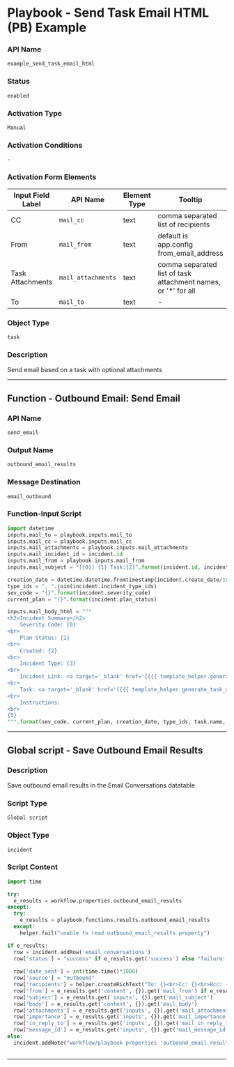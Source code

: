 <!--
    DO NOT MANUALLY EDIT THIS FILE
    THIS FILE IS AUTOMATICALLY GENERATED WITH resilient-sdk codegen
    Generated with resilient-sdk v51.0.5.0.1475
-->

# Playbook - Send Task Email HTML (PB) Example

### API Name
`example_send_task_email_html`

### Status
`enabled`

### Activation Type
`Manual`

### Activation Conditions
`-`

### Activation Form Elements
| Input Field Label | API Name | Element Type | Tooltip | Requirement |
| ----------------- | -------- | ------------ | ------- | ----------- |
| CC | `mail_cc` | text | comma separated list of recipients | Optional |
| From | `mail_from` | text | default is app.config from_email_address | Optional |
| Task Attachments | `mail_attachments` | text | comma separated list of task attachment names, or '*' for all | Optional |
| To | `mail_to` | text | - | Always |

### Object Type
`task`

### Description
Send email based on a task with optional attachments



---
## Function - Outbound Email: Send Email

### API Name
`send_email`

### Output Name
`outbound_email_results`

### Message Destination
`email_outbound`

### Function-Input Script
```python
import datetime
inputs.mail_to = playbook.inputs.mail_to
inputs.mail_cc = playbook.inputs.mail_cc
inputs.mail_attachments = playbook.inputs.mail_attachments
inputs.mail_incident_id = incident.id
inputs.mail_from = playbook.inputs.mail_from
inputs.mail_subject = "[{0}] {1} Task:{2}".format(incident.id, incident.name, task.name)

creation_date = datetime.datetime.fromtimestamp(incident.create_date/1000).strftime('%Y-%m-%d %H:%M:%S')
type_ids = ", ".join(incident.incident_type_ids)
sev_code = "{}".format(incident.severity_code)
current_plan = "{}".format(incident.plan_status)

inputs.mail_body_html = """
<h2>Incident Summary</h2>
    Severity Code: {0}
<br>
    Plan Status: {1}
<br>
    Created: {2}
<br>
    Incident Type: {3}
<br>
    Incident Link: <a target='_blank' href='{{{{ template_helper.generate_incident_url({6}) }}}}'>{6}</a>
<br>
    Task: <a target='_blank' href='{{{{ template_helper.generate_task_url({6},{7}) }}}}'>{4}</a>
<br>
    Instructions: 
<br>
{5}
""".format(sev_code, current_plan, creation_date, type_ids, task.name, task.instructions.get("content") if task.instructions else '-', incident.id, task.id)

```

---

## Global script - Save Outbound Email Results

### Description
Save outbound email results in the Email Conversations datatable

### Script Type
`Global script`

### Object Type
`incident`

### Script Content
```python
import time

try:
  e_results = workflow.properties.outbound_email_results
except:
  try:
    e_results = playbook.functions.results.outbound_email_results
  except:
    helper.fail("unable to read outbound_email_results property")

if e_results:
  row = incident.addRow('email_conversations')
  row['status'] = "success" if e_results.get('success') else "failure: {}".format(e_results.get('reason'))
  
  row['date_sent'] = int(time.time()*1000)
  row['source'] = "outbound"
  row['recipients'] = helper.createRichText("To: {}<br>Cc: {}<br>Bcc: {}".format(e_results.get('inputs', {}).get('mail_to'), e_results.get('inputs', {}).get('mail_cc', ''), e_results.get('inputs', {}).get('mail_bcc', '')))
  row['from'] = e_results.get('content', {}).get('mail_from') if e_results.get('content', {}).get('mail_from') else e_results.get('inputs', {}).get('mail_from')
  row['subject'] = e_results.get('inputs', {}).get('mail_subject')
  row['body'] = e_results.get('content', {}).get('mail_body')
  row['attachments'] = e_results.get('inputs', {}).get('mail_attachments')
  row['importance'] = e_results.get('inputs', {}).get('mail_importance')
  row['in_reply_to'] = e_results.get('inputs', {}).get('mail_in_reply_to')
  row['message_id'] = e_results.get('inputs', {}).get('mail_message_id')
else:
  incident.addNote("workflow/playbook properties 'outbound_email_results' not found")
  
```

---

